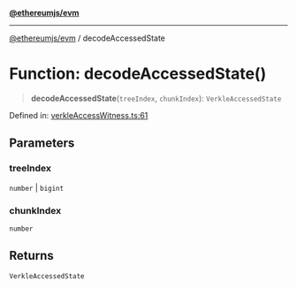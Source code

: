 [**@ethereumjs/evm**](../README.md)

***

[@ethereumjs/evm](../README.md) / decodeAccessedState

# Function: decodeAccessedState()

> **decodeAccessedState**(`treeIndex`, `chunkIndex`): `VerkleAccessedState`

Defined in: [verkleAccessWitness.ts:61](https://github.com/ethereumjs/ethereumjs-monorepo/blob/master/packages/evm/src/verkleAccessWitness.ts#L61)

## Parameters

### treeIndex

`number` | `bigint`

### chunkIndex

`number`

## Returns

`VerkleAccessedState`
